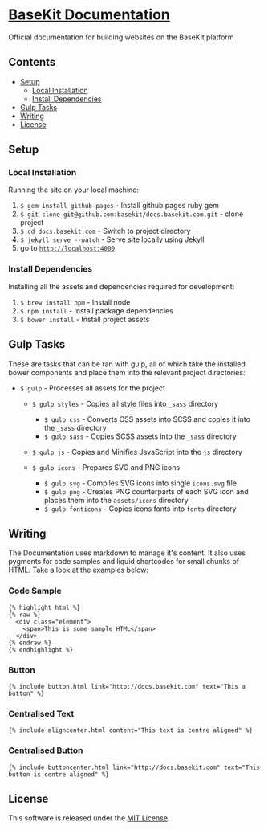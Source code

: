 [BaseKit Documentation](http://docs.basekit.com)
=========================

Official documentation for building websites on the BaseKit platform

Contents
--------
* [Setup](#setup)
  * [Local Installation](#local-installation)
  * [Install Dependencies](#install-dependencies)
* [Gulp Tasks](#gulp-tasks)
* [Writing](#writing)
* [License](#license)

Setup
-----

### Local Installation

Running the site on your local machine:

1. ```$ gem install github-pages``` - Install github pages ruby gem
2. ```$ git clone git@github.com:basekit/docs.basekit.com.git``` - clone project
3. ```$ cd docs.basekit.com``` - Switch to project directory
4. ```$ jekyll serve --watch``` - Serve site locally using Jekyll
5. go to [```http://localhost:4000```](http://localhost:4000)

### Install Dependencies

Installing all the assets and dependencies required for development:

1. ```$ brew install npm``` - Install node
2. ```$ npm install``` - Install package dependencies
3. ```$ bower install``` - Install project assets

Gulp Tasks
----------

These are tasks that can be ran with gulp, all of which take the installed bower components and place them into the relevant project directories:

* ```$ gulp``` - Processes all assets for the project

  * ```$ gulp styles``` - Copies all style files into ```_sass``` directory
  
    * ```$ gulp css``` - Converts CSS assets into SCSS and copies it into the ```_sass``` directory
    * ```$ gulp sass``` - Copies SCSS assets into the ```_sass``` directory
  
  * ```$ gulp js``` - Copies and Minifies JavaScript into the ```js``` directory
  
  * ```$ gulp icons``` - Prepares SVG and PNG icons
  
    * ```$ gulp svg``` - Compiles SVG icons into single ```icons.svg``` file
    * ```$ gulp png``` - Creates PNG counterparts of each SVG icon and places them into the ```assets/icons``` directory
    * ```$ gulp fonticons``` - Copies icons fonts into ```fonts``` directory


Writing
-------
The Documentation uses markdown to manage it's content. It also uses pygments for code samples and liquid shortcodes for small chunks of HTML. Take a look at the examples below:

### Code Sample
```
{% highlight html %}
{% raw %}
  <div class="element">
    <span>This is some sample HTML</span>
  </div>
{% endraw %}
{% endhighlight %}
```

### Button
```{% include button.html link="http://docs.basekit.com" text="This a button" %}```

### Centralised Text
```{% include aligncenter.html content="This text is centre aligned" %}```

### Centralised Button
```{% include buttoncenter.html link="http://docs.basekit.com" text="This button is centre aligned" %}```

License
-------

This software is released under the [MIT License](http://www.opensource.org/licenses/MIT).
